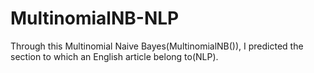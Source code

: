 # MultinomialNB-NLP
Through this Multinomial Naive Bayes(MultinomialNB()), I predicted the section to which an English article belong to(NLP).

